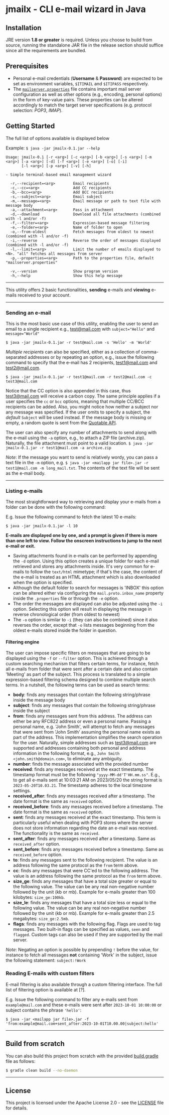 # jmailx - CLI e-mail wizard in Java

## Installation
JRE version **1.8 or greater** is required. Unless you choose to build from source, running the standalone JAR file in the release section should suffice since all the requirements are bundled.

## Prerequisites
- Personal e-mail credentials (**Username** & **Password**) are expected to be set as environment variables, `$ITIMAIL` and `$ITIPASS` respectively.
- The [`mailserver.properties`](mailserver.properties) file contains important mail server configuration as well as other options (e.g., encoding, personal options) in the form of key-value pairs. These properties can be altered accordingly to match the target server specifications (e.g. protocol selection: *POP3*, *IMAP*).

## Getting Started
The full list of options available is displayed below

Example: ```$ java -jar jmailx-0.1.jar --help```
```terminal
Usage: jmailx-0.1 [-r <arg>] [-c <arg>] [-b <arg>] [-s <arg>] [-m <arg>] [-a <arg>] [-d] [-f <arg>] [-e <arg>] [-o] [-i]
       [-l <arg>] [-p <arg>] [-v] [-h]

- Simple terminal-based email management wizard

  -r,--recipient=<arg>        Email recipients
  -c,--cc=<arg>               Add CC recipients
  -b,--bcc=<arg>              Add BCC recipients
  -s,--subject=<arg>          Email subject
  -m,--message=<arg>          Email message or path to text file with message body
  -a,--attachment=<arg>       Pass in attachment
  -d,--download               Download all file attachments (combined with -l and/or -f)
  -f,--filter=<arg>           Expression-based message filtering
  -e,--folder=<arg>           Name of folder to open
  -o,--from-oldest            Fetch messages from oldest to newest (combined with -l and/or -f)
  -i,--reverse                Reverse the order of messages displayed (combined with -l and/or -f)
  -l,--limit=<arg>            Limit the number of emails displayed to <N>. "all" fetches all messages from server
  -p,--properties=<arg>       Path to the properties file, default "mailserver.properties"

  -v,--version                Show program version
  -h,--help                   Show this help message
```
***
This utility offers 2 basic functionalities, **sending** e-mails and **viewing** e-mails received to your account.
***
### Sending an e-mail

This is the most basic use case of this utility, enabling the user to send an email to a single recipient e.g., test@mail.com with `subject="Hello"` and `message="World"`

```$ java -jar jmailx-0.1.jar -r test@mail.com -s 'Hello' -m 'World'```

_Multiple recipients_ can also be specified, either as a collection of comma-separated addresses or by repeating an option, e.g., issue the following command to specify that the e-mail has 2 recipients, 
test1@mail.com and test2@mail.com. 

```$ java -jar jmailx-0.1.jar -r test1@mail.com -r test2@mail.com -c test3@mail.com```

Notice that the CC option is also appended in this case, thus test3@mail.com will receive a carbon copy. The same principle applies if a user specifies the `cc` or `bcc` options, meaning that
multiple CC/BCC recipients can be added. Also, you might notice how neither a subject nor any message was specified. If the user omits to specify a subject, the _default_ `Subject` will be used instead. If the message body is missing or empty, a random quote is sent from the [Quotable API](https://api.quotable.io).  

The user can also specify any number of attachments to send along with the e-mail using the `-a` option, e.g., to attach a ZIP file (archive.zip). Naturally, the file attachment must point to a valid location. 
```$ java -jar jmailx-0.1.jar -r test1@mail.com -a archive.zip```

_Note_: If the message you want to send is relatively wordy, you can pass a text file in the `-m` option, e.g. ```$ java -jar <mailapp jar file>.jar -r test1@mail.com -m long_mail.txt```. The contents of the text file will be sent as the e-mail body.

***
### Listing e-mails
The most straightforward way to retrieving and display your e-mails from a folder can be done with the following command:

E.g. Issue the following command to fetch the latest 10 e-mails:

```$ java -jar jmailx-0.1.jar -l 10```

**E-mails are displayed one by one, and a prompt is given if there is more than one left to view. Follow the onscreen instructions to jump to the next e-mail or exit.**

- Saving attachments found in e-mails can be performed by appending the `-d` option. Using this option creates a unique folder for each e-mail retrieved and stores any attachments inside. It's very common for e-mails to follow the
`text/html` mimetype; if that's the case, the content of the e-mail is treated as an HTML attachment which is also downloaded when the option is specified.
- Although the default folder to search for messages is 'INBOX' this option can be altered either via configuring the `mail.proto.inbox_name` property inside the `.properties` file or through the `-e` option.
- The order the messages are displayed can also be adjusted using the `-i` option. Selecting this option will result in displaying the message in reverse chronological order (from oldest to newest)
- The `-o` option is similar to `-i` (they can also be combined) since it also reverses the order, except that `-o` lists messages beginning from the oldest e-mails stored inside the folder in question. 

#### Filtering engine
The user can impose specific filters on messages that are going to be displayed using the `-f` or `--filter` option. This is achieved through a custom searching mechanism that filters certain terms, for instance, fetch all e-mails from folder that were sent after a certain date and also contain 'Meeting' as part of the subject. This process is translated to a simple expression-based filtering schema designed to combine multiple search terms. In a nutshell, the following terms can be used as search terms:

- **body**: finds any messages that contain the following string/phrase inside the message body
-  **subject**: finds any messages that contain the following string/phrase inside the subject
-  **from**: finds any messages sent from this address. The address can either be any RFC822 address or even a personal name. Passing a personal name, e.g. 'John Smith', will attempt to fetch any messages that were sent from 'John Smith' assuming the personal name exists as part of the address. This implementation simplifies the search operation for the user. Naturally, simple addresses such as test3@mail.com are supported and addresses containing both personal and address information in the following format, e.g., `John Smith <john.smith@domain.com>`, to eliminate any ambiguity.
-  **number**: finds the message associated with the provided number
-  **received**: finds any messages received at the exact timestamp. The timestamp format must be the following `"yyyy-MM-dd'T'HH.mm.ss"`. E.g., to get all e-mails sent at 10:03:21 AM on 2023/05/20 the string format is `2023-05-20T10.03.21`. The timestamp adheres to the local timezone settings.
-  **received_after**: finds any messages received after a timestamp. The date format is the same as `received` option.
-  **received_before**: finds any messages received before a timestamp. The date format is the same as `received` option.
-  **sent**: finds any messages received at the exact timestamp. This term is particularly useful when dealing with POP3 stores where the server does not store information regarding the date an e-mail was received. The functionality is the same as `received`.
-  **sent_after**: finds any messages received after a timestamp. Same as `received_after` option.
-  **sent_before**: finds any messages received before a timestamp. Same as `received_before` option.
-  **to**: finds any messages sent to the following recipient. The value is an address following the same protocol as the `from` term above.
-  **cc**: finds any messages that were CC'ed to the following address. The value is an address following the same protocol as the `from` term above.
-  **size_ge**: finds any messages that have a total size greater or equal to the following value. The value can be any real non-negative number followed by the unit (kb or mb). Example for e-mails greater than 100 kilobytes: `size_ge:100kb`.
-  **size_le**: finds any messages that have a total size less or equal to the following value. The value can be any real non-negative number followed by the unit (kb or mb). Example for e-mails greater than 2.5 megabytes: `size_ge:2.5mb`.
- **flags**: finds any messages with the following flag. Flags are used to tag messages. Two built-in flags can be specified as values, `seen` and `flagged`. Custom tags can also be used if they are supported by the mail server.

_Note_: Negating an option is possible by prepending `!` before the value, for instance to fetch all messages **not** containing 'Work' in the subject, issue the following statement: `subject:!Work`

### Reading E-mails with custom filters
E-mail filtering is also available through a custom filtering interface. The full list of filtering option is available at [?].

E.g. Issue the following command to filter any e-mails sent from `example@mail.com` and these e-mails were sent after `2023-10-01 10:00:00` or subject contains the phrase `'hello'`:

```$ java -jar <mailapp jar file>.jar -f 'from:example@mail.com+sent_after:2023-10-01T10.00.00|subject:hello'```
***

## Build from scratch
You can also build this project from scratch with the provided [build.gradle](build.gradle) file as follows:

```sh
$ gradle clean build --no-daemon
```
***
## License

This project is licensed under the Apache License 2.0 - see the [LICENSE](LICENSE) file for details.
